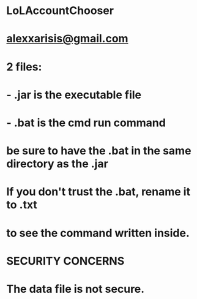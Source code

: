 # LoLAccountChooser
# alexxarisis@gmail.com

# 2 files:
#   - .jar is the executable file
#   - .bat is the cmd run command
# be sure to have the .bat in the same directory as the .jar

# If you don't trust the .bat, rename it to .txt 
# to see the command written inside.

# SECURITY CONCERNS
# The data file is not secure.
